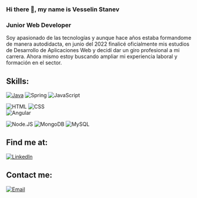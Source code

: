 ### Hi there 👋, my name is Vesselin Stanev
### Junior Web Developer

Soy apasionado de las tecnologías y aunque hace años estaba formandome de manera autodidacta, en junio del 2022 finalicé oficialmente mis estudios de Desarrollo de Aplicaciones Web y decidí dar un giro profesional a mi carrera. Ahora mismo estoy buscando ampliar mi experiencia laboral y formación en el sector.


## Skills:
[![Java](https://img.shields.io/badge/Java-007396?style=for-the-badge&logo=java&logoColor=white&labelColor=101010)]()
![Spring](https://img.shields.io/badge/Spring-6DB33F?style=for-the-badge&logo=spring&logoColor=white)
![JavaScript](https://img.shields.io/badge/JavaScript-F7DF1E?style=for-the-badge&logo=javascript&logoColor=white&labelColor=101010)</br>

![HTML](https://img.shields.io/badge/HTML-E34F26?style=for-the-badge&logo=html5&logoColor=white&labelColor=101010)
![CSS](https://img.shields.io/badge/CSS3-1572B6?style=for-the-badge&logo=css3&logoColor=white)<br>
![Angular](https://img.shields.io/badge/Angular-DD0031?style=for-the-badge&logo=angular&logoColor=white)</br>

![Node.JS](https://img.shields.io/badge/Node.JS-339933?style=for-the-badge&logo=node.js&logoColor=white&labelColor=101010)
![MongoDB](https://img.shields.io/badge/MongoDB-47A248?style=for-the-badge&logo=mongodb&logoColor=white&labelColor=101010)
![MySQL](https://img.shields.io/badge/MySQL-4479A1?style=for-the-badge&logo=mysql&logoColor=white&labelColor=101010)



## Find me at:

[![LinkedIn](https://img.shields.io/badge/LinkedIn-Vesselin_Bontchev_Stanev-0077B5?style=for-the-badge&logo=linkedin&logoColor=white&labelColor=101010)](https://www.linkedin.com/in/vesselin-vaniov/)


## Contact me:

[![Email](https://img.shields.io/badge/vasivaniov@gmail.com-44a3f1?style=for-the-badge&logo=Gmail&logoColor=white&labelColor=101010)](vasivaniov@gmail.com)

